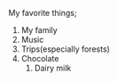 My favorite things;
1. My family
2. Music
3. Trips(especially forests) 
4. Chocolate
   1. Dairy milk
   
